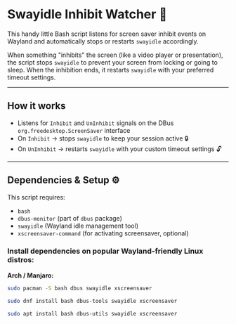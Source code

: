 # Swayidle Inhibit Watcher 🚦

This handy little Bash script listens for screen saver inhibit events on Wayland and automatically stops or restarts `swayidle` accordingly.  

When something "inhibits" the screen (like a video player or presentation), the script stops `swayidle` to prevent your screen from locking or going to sleep. When the inhibition ends, it restarts `swayidle` with your preferred timeout settings.

---

## How it works

- Listens for `Inhibit` and `UnInhibit` signals on the DBus `org.freedesktop.ScreenSaver` interface  
- On `Inhibit` → stops `swayidle` to keep your session active 🔒  
- On `UnInhibit` → restarts `swayidle` with your custom timeout settings 🔓  

---

## Dependencies & Setup ⚙️

This script requires:

- `bash`  
- `dbus-monitor` (part of `dbus` package)  
- `swayidle` (Wayland idle management tool)  
- `xscreensaver-command` (for activating screensaver, optional)  

### Install dependencies on popular Wayland-friendly Linux distros:

**Arch / Manjaro:**

```bash
sudo pacman -S bash dbus swayidle xscreensaver
```
```bash
sudo dnf install bash dbus-tools swayidle xscreensaver
```
```bash
sudo apt install bash dbus-utils swayidle xscreensaver
```
